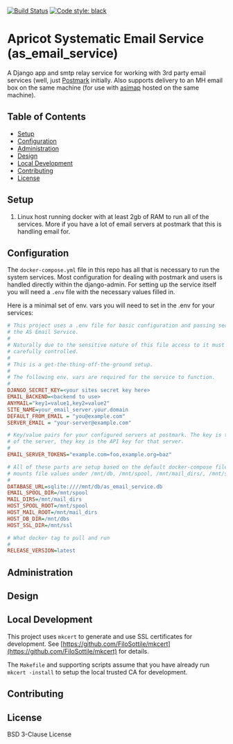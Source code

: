 [![Build
Status](https://drone.apricot.com/api/badges/scanner/as_email_service/status.svg?ref=refs/heads/main)](https://drone.apricot.com/scanner/as_email_service)
[![Code style: black](https://img.shields.io/badge/code%20style-black-000000.svg)](https://github.com/psf/black)
# Apricot Systematic Email Service (as_email_service)
A Django app and smtp relay service for working with 3rd party email services (well, just [Postmark](https://postmarkapp.com/) initially. Also supports delivery to an MH email box on the same machine (for use with [asimap](https://github.com/scanner/asimap/) hosted on the same machine).

## Table of Contents

- [Setup](#setup)
- [Configuration](#configuration)
- [Administration](#administration)
- [Design](#design)
- [Local Development](#local-development)
- [Contributing](#contributing)
- [License](#license)

## Setup

1. Linux host running docker with at least 2gb of RAM to run all of the services. More if you have a lot of email servers at postmark that this is handling email for.

## Configuration

The `docker-compose.yml` file in this repo has all that is necessary to run the system services. Most configuration for dealing with postmark and users is handled directly within the django-admin. For setting up the service itself you will need a `.env` file with the necessary values filled in.

Here is a minimal set of env. vars you will need to set in the .env for your services:

``` ini
# This project uses a .env file for basic configuration and passing secrets to
# the AS Email Service.
#
# Naturally due to the sensitive nature of this file access to it must be
# carefully controlled.
#
# This is a get-the-thing-off-the-ground setup.
#
# The following env. vars are required for the service to function.
#
DJANGO_SECRET_KEY=<your sites secret key here>
EMAIL_BACKEND=<backend to use>
ANYMAIL="key1=value1,key2=value2"
SITE_NAME=your_email_server.your.domain
DEFAULT_FROM_EMAIL = "you@example.com"
SERVER_EMAIL = "your-server@example.com"

# Key/value pairs for your configured servers at postmark. The key is the name
# of the server, they key is the API key for that server.
#
EMAIL_SERVER_TOKENS="example.com=foo,example.org=baz"

# All of these parts are setup based on the default docker-compose file that
# mounts file values under /mnt/db, /mnt/spool, /mnt/mail_dirs/, /mnt/ssl
#
DATABASE_URL=sqlite:////mnt/db/as_email_service.db
EMAIL_SPOOL_DIR=/mnt/spool
MAIL_DIRS=/mnt/mail_dirs
HOST_SPOOL_ROOT=/mnt/spool
HOST_MAIL_ROOT=/mnt/mail_dirs
HOST_DB_DIR=/mnt/dbs
HOST_SSL_DIR=/mnt/ssl

# What docker tag to pull and run
#
RELEASE_VERSION=latest
```

## Administration

## Design

## Local Development

This project uses `mkcert` to generate and use SSL certificates for
development. See [https://github.com/FiloSottile/mkcert](https://github.com/FiloSottile/mkcert) for details.

The `Makefile` and supporting scripts assume that you have already run `mkcert -install` to setup the local trusted CA for development.

## Contributing

## License

BSD 3-Clause License

